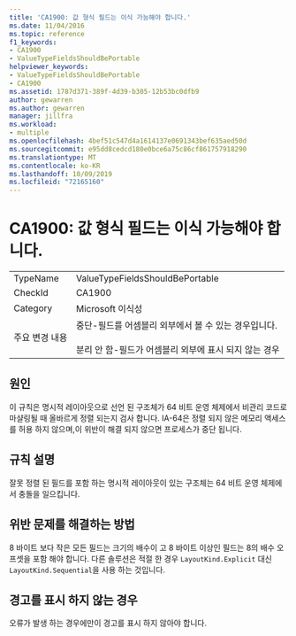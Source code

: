 ```yaml
---
title: 'CA1900: 값 형식 필드는 이식 가능해야 합니다.'
ms.date: 11/04/2016
ms.topic: reference
f1_keywords:
- CA1900
- ValueTypeFieldsShouldBePortable
helpviewer_keywords:
- ValueTypeFieldsShouldBePortable
- CA1900
ms.assetid: 1787d371-389f-4d39-b305-12b53bc0dfb9
author: gewarren
ms.author: gewarren
manager: jillfra
ms.workload:
- multiple
ms.openlocfilehash: 4bef51c547d4a1614137e0691343bef635aed50d
ms.sourcegitcommit: e95dd8cedcd180e0bce6a75c86cf861757918290
ms.translationtype: MT
ms.contentlocale: ko-KR
ms.lasthandoff: 10/09/2019
ms.locfileid: "72165160"
---
```

# <a name="ca1900-value-type-fields-should-be-portable"></a>CA1900: 값 형식 필드는 이식 가능해야 합니다.

|||
|-|-|
|TypeName|ValueTypeFieldsShouldBePortable|
|CheckId|CA1900|
|Category|Microsoft 이식성|
|주요 변경 내용|중단-필드를 어셈블리 외부에서 볼 수 있는 경우입니다.<br /><br /> 분리 안 함-필드가 어셈블리 외부에 표시 되지 않는 경우|

## <a name="cause"></a>원인
이 규칙은 명시적 레이아웃으로 선언 된 구조체가 64 비트 운영 체제에서 비관리 코드로 마샬링될 때 올바르게 정렬 되는지 검사 합니다. IA-64은 정렬 되지 않은 메모리 액세스를 허용 하지 않으며,이 위반이 해결 되지 않으면 프로세스가 중단 됩니다.

## <a name="rule-description"></a>규칙 설명
잘못 정렬 된 필드를 포함 하는 명시적 레이아웃이 있는 구조체는 64 비트 운영 체제에서 충돌을 일으킵니다.

## <a name="how-to-fix-violations"></a>위반 문제를 해결하는 방법
8 바이트 보다 작은 모든 필드는 크기의 배수이 고 8 바이트 이상인 필드는 8의 배수 오프셋을 포함 해야 합니다. 다른 솔루션은 적절 한 경우 `LayoutKind.Explicit` 대신 `LayoutKind.Sequential`을 사용 하는 것입니다.

## <a name="when-to-suppress-warnings"></a>경고를 표시 하지 않는 경우
오류가 발생 하는 경우에만이 경고를 표시 하지 않아야 합니다.